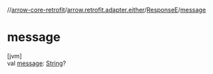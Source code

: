 //[arrow-core-retrofit](../../../index.md)/[arrow.retrofit.adapter.either](../index.md)/[ResponseE](index.md)/[message](message.md)

# message

[jvm]\
val [message](message.md): [String](https://kotlinlang.org/api/latest/jvm/stdlib/kotlin/-string/index.html)?
